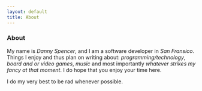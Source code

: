 ```yaml
---
layout: default
title: About
---
```


### About

My name is _Danny Spencer_, and I am a software developer in _San Fransico_. Things I enjoy and thus plan on writing about: _programming/technology_, _board and or video games_, _music_ and most importantly _whatever strikes my fancy at that moment_. I do hope that you enjoy your time here.

I do my very best to be rad whenever possible.
